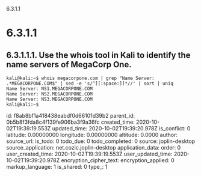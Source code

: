 6.3.1.1

# 6.3.1.1
## 6.3.1.1.1. Use the whois tool in Kali to identify the name servers of MegaCorp One.
```plaintext
kali@kali:~$ whois megacorpone.com | grep "Name Server: .*MEGACORPONE.COM$" | sed -e 's/^[[:space:]]*//' | sort | uniq
Name Server: NS1.MEGACORPONE.COM
Name Server: NS2.MEGACORPONE.COM
Name Server: NS3.MEGACORPONE.COM
kali@kali:~$
```

id: f8ab8bf1a418438eabdf0d66101d39b2
parent_id: 0b5b8f3fda8c4f139fe906ba3f9a36fc
created_time: 2020-10-02T19:39:19.553Z
updated_time: 2020-10-02T19:39:20.978Z
is_conflict: 0
latitude: 0.00000000
longitude: 0.00000000
altitude: 0.0000
author: 
source_url: 
is_todo: 0
todo_due: 0
todo_completed: 0
source: joplin-desktop
source_application: net.cozic.joplin-desktop
application_data: 
order: 0
user_created_time: 2020-10-02T19:39:19.553Z
user_updated_time: 2020-10-02T19:39:20.978Z
encryption_cipher_text: 
encryption_applied: 0
markup_language: 1
is_shared: 0
type_: 1